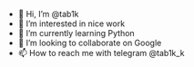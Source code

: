 - 👋 Hi, I’m @tab1k
- 👀 I’m interested in nice work
- 🌱 I’m currently learning Python
- 💞️ I’m looking to collaborate on Google
- 📫 How to reach me with telegram @tab1k_k

<!---
tab1k/tab1k is a ✨ special ✨ repository because its `README.md` (this file) appears on your GitHub profile.
You can click the Preview link to take a look at your changes.
--->
